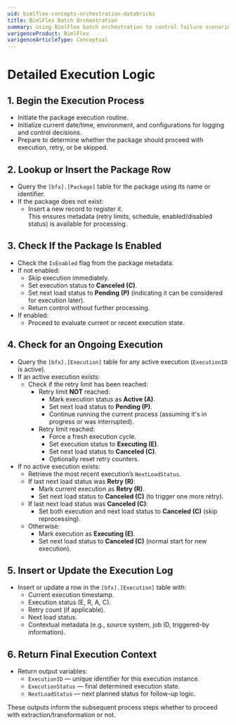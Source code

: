 ```yaml
---
uid: bimlflex-concepts-orchestration-databricks
title: BimlFlex Batch Orchestration
summary: Using BimlFlex batch orchestration to control failure scenario management, auditing, and logging of runs, with the BimlCatalog database
varigenceProduct: BimlFlex
varigenceArticleType: Conceptual
---
```

# Detailed Execution Logic

## 1. Begin the Execution Process
- Initiate the package execution routine.
- Initialize current date/time, environment, and configurations for logging and control decisions.
- Prepare to determine whether the package should proceed with execution, retry, or be skipped.

## 2. Lookup or Insert the Package Row
- Query the `[bfx].[Package]` table for the package using its name or identifier.
- If the package does not exist:
  - Insert a new record to register it.  
    This ensures metadata (retry limits, schedule, enabled/disabled status) is available for processing.

## 3. Check If the Package Is Enabled
- Check the `IsEnabled` flag from the package metadata.
- If not enabled:
  - Skip execution immediately.
  - Set execution status to **Canceled (C)**.
  - Set next load status to **Pending (P)** (indicating it can be considered for execution later).
  - Return control without further processing.
- If enabled:
  - Proceed to evaluate current or recent execution state.

## 4. Check for an Ongoing Execution
- Query the `[bfx].[Execution]` table for any active execution (`ExecutionID` is active).
- If an active execution exists:
  - Check if the retry limit has been reached:
    - Retry limit **NOT** reached:
      - Mark execution status as **Active (A)**.
      - Set next load status to **Pending (P)**.
      - Continue running the current process (assuming it's in progress or was interrupted).
    - Retry limit reached:
      - Force a fresh execution cycle.
      - Set execution status to **Executing (E)**.
      - Set next load status to **Canceled (C)**.
      - Optionally reset retry counters.
- If no active execution exists:
  - Retrieve the most recent execution’s `NextLoadStatus`.
  - If last next load status was **Retry (R)**:
    - Mark current execution as **Retry (R)**.
    - Set next load status to **Canceled (C)** (to trigger one more retry).
  - If last next load status was **Canceled (C)**:
    - Set both execution and next load status to **Canceled (C)** (skip reprocessing).
  - Otherwise:
    - Mark execution as **Executing (E)**.
    - Set next load status to **Canceled (C)** (normal start for new execution).

## 5. Insert or Update the Execution Log
- Insert or update a row in the `[bfx].[Execution]` table with:
  - Current execution timestamp.
  - Execution status (E, R, A, C).
  - Retry count (if applicable).
  - Next load status.
  - Contextual metadata (e.g., source system, job ID, triggered-by information).

## 6. Return Final Execution Context
- Return output variables:
  - `ExecutionID` — unique identifier for this execution instance.
  - `ExecutionStatus` — final determined execution state.
  - `NextLoadStatus` — next planned status for follow-up logic.

These outputs inform the subsequent process steps whether to proceed with extraction/transformation or not.
